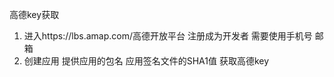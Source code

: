 高德key获取

1. 进入https://lbs.amap.com/高德开放平台  注册成为开发者   需要使用手机号  邮箱
2. 创建应用  提供应用的包名  应用签名文件的SHA1值   获取高德key

